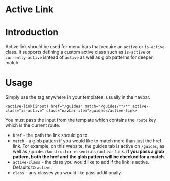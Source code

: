 # Active Link
# Introduction
Active link should be used for menu bars that require an `active` or `is-active` class. It supports defining a custom active class such as `is-active` or `currently-active` isntead of `active` as well as glob patterns for deeper match.

# Usage
Simply use the tag anywhere in your templates, usually in the navbar.
```
<active-link(input) href="/guides" match="/guides/**/*" active-class="is-active" class="navbar-item">guides</active-link>
```
You must pass the input from the template which contains the `route` key which is the current route.
- `href` - the path the link should go to.
- `match` - a glob pattern if you would like to match more than just the href link. For example, on this website, the guides tab is active on `/guides`, as well as `/guides/konstructor-essentials/active-link`. **if you pass a glob pattern, both the href and the glob pattern will be checked for a match**.
- `active-class` - the class you would like to add if the link is active. Defaults to `active`.
- `class` - any classes you would like pass additionally.
